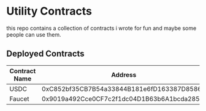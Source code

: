 # Utility Contracts


this repo contains a collection of contracts i wrote for fun and maybe some people can use them.


## Deployed Contracts
| Contract Name | Address | Chain ID |
| --- | --- | --- |
| USDC | 0xC852bf35CB7B54a33844B181e6fD163387D85868 | 80001 |
| Faucet | 0x9019a492Cce0CF7c2f1dc04D1B63b6A1bcda285a | 80001 |
